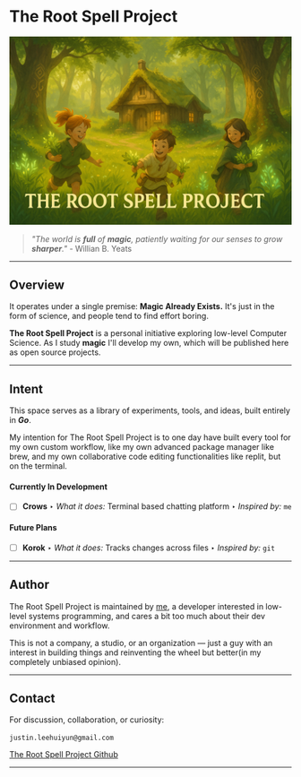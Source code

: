 # The Root Spell Project

<p align="center">
  <img src="assets/thersp.png" alt="The Root Spell Project Logo"/>
</p>

> _"*The world is **full** of **magic**, patiently waiting for our senses to grow **sharper**.*"_
> _-_ Willian B. Yeats

---

## Overview

It operates under a single premise:
**Magic Already Exists.** It's just in the form of science, and people tend to find effort boring.

**The Root Spell Project** is a personal initiative exploring low-level Computer Science. As I study **magic** I'll develop my own, which will be published here as open source projects.

---

## Intent

This space serves as a library of experiments, tools, and ideas, built entirely in **_Go_**.

My intention for The Root Spell Project is to one day have built every tool for my own custom workflow, like my own advanced package manager like brew, and my own collaborative code editing functionalities like replit, but on the terminal.

#### Currently In Development

- [ ] **Crows**
       ‣ _What it does:_ Terminal based chatting platform
       ‣ _Inspired by:_ `me`

#### Future Plans

- [ ] **Korok**
       ‣ _What it does:_ Tracks changes across files
       ‣ _Inspired by:_ `git`

---

## Author

The Root Spell Project is maintained by <a href="https://justin06lee.dev" target="_blank">me</a>, a developer interested in low-level systems programming, and cares a bit too much about their dev environment and workflow.

This is not a company, a studio, or an organization — just a guy with an interest in building things and reinventing the wheel but better(in my completely unbiased opinion).

---

## Contact

For discussion, collaboration, or curiosity:

`justin.leehuiyun@gmail.com`

[The Root Spell Project Github](https://github.com/the-root-spell-project)

---
